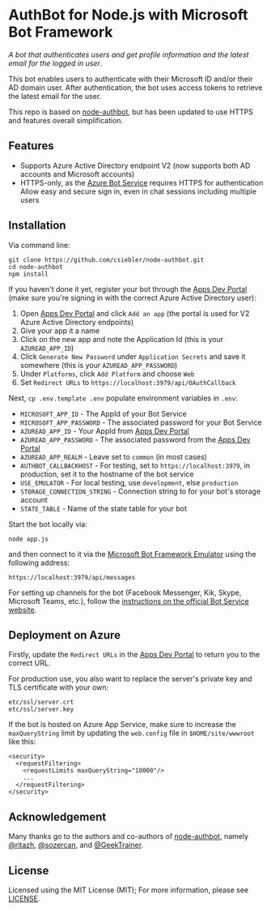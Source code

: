 # AuthBot for Node.js with Microsoft Bot Framework

_A bot that authenticates users and get profile information and the latest email for the logged in user_.

This bot enables users to authenticate with their Microsoft ID and/or their AD domain user. After authentication, the bot uses access tokens to retrieve the latest email for the user.

This repo is based on [node-authbot](https://github.com/CatalystCode/node-authbot), but has been updated to use HTTPS and features overall simplification.

## Features

* Supports Azure Active Directory endpoint V2 (now supports both AD accounts and Microsoft accounts)
* HTTPS-only, as the [Azure Bot Service](https://azure.microsoft.com/en-us/services/bot-service/) requires HTTPS for authentication
Allow easy and secure sign in, even in chat sessions including multiple users

## Installation

Via command line:

```
git clone https://github.com/csiebler/node-authbot.git
cd node-authbot
npm install
```

If you haven't done it yet, register your bot through the [Apps Dev Portal](https://apps.dev.microsoft.com) (make sure you're signing in with the correct Azure Active Directory user):

1. Open [Apps Dev Portal](https://apps.dev.microsoft.com) and click `Add an app` (the portal is used for V2 Azure Active Directory endpoints)
1. Give your app it a name
1. Click on the new app and note the Application Id (this is your `AZUREAD_APP_ID`)
1. Click `Generate New Password` under `Application Secrets` and save it somewhere (this is your `AZUREAD_APP_PASSWORD`)
1. Under `Platforms`, click `Add Platform` and choose `Web`
1. Set `Redirect URLs` to `https://localhost:3979/api/OAuthCallback`

Next, `cp .env.template .env` populate environment variables in `.env`:

* `MICROSOFT_APP_ID` - The AppId of your Bot Service
* `MICROSOFT_APP_PASSWORD` - The associated password for your Bot Service
* `AZUREAD_APP_ID` - Your AppId from [Apps Dev Portal](https://apps.dev.microsoft.com)
* `AZUREAD_APP_PASSWORD` - The associated password from the [Apps Dev Portal](https://apps.dev.microsoft.com)
* `AZUREAD_APP_REALM` - Leave set to `common` (in most cases)
* `AUTHBOT_CALLBACKHOST` - For testing, set to `https://localhost:3979`, in production, set it to the hostname of the bot service
* `USE_EMULATOR` - For local testing, use `development`, else `production`
* `STORAGE_CONNECTION_STRING` - Connection string to for your bot's storage account
* `STATE_TABLE` - Name of the state table for your bot

Start the bot locally via:

```
node app.js
```

and then connect to it via the [Microsoft Bot Framework Emulator](https://github.com/Microsoft/BotFramework-Emulator) using the following address:

```
https://localhost:3979/api/messages
```

For setting up channels for the bot (Facebook Messenger, Kik, Skype, Microsoft Teams, etc.), follow the [instructions on the official Bot Service website](https://docs.microsoft.com/en-us/azure/bot-service/bot-service-manage-channels).

## Deployment on Azure

Firstly, update the `Redirect URLs` in the [Apps Dev Portal](https://apps.dev.microsoft.com) to return you to the correct URL.

For production use, you also want to replace the server's private key and TLS certificate with your own:

```
etc/ssl/server.crt
etc/ssl/server.key
```

If the bot is hosted on Azure App Service, make sure to increase the `maxQueryString` limit by updating the `web.config` file in `$HOME/site/wwwroot` like this:

```
<security>
  <requestFiltering>
    <requestLimits maxQueryString="10000"/>
    ...
  </requestFiltering>
</security>
```

## Acknowledgement

Many thanks go to the authors and co-authors of [node-authbot](https://github.com/CatalystCode/node-authbot), namely [@ritazh](https://github.com/ritazh), [@sozercan](https://github.com/sozercan), and [@GeekTrainer](https://github.com/GeekTrainer). 

## License

Licensed using the MIT License (MIT); For more information, please see [LICENSE](LICENSE).
